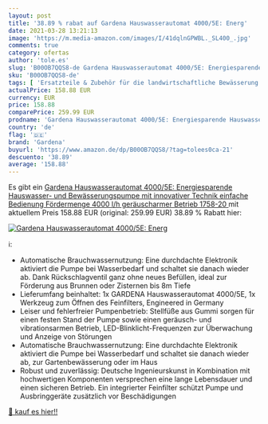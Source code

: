```yaml
---
layout: post
title: '38.89 % rabat auf Gardena Hauswasserautomat 4000/5E: Energ'
date: 2021-03-28 13:21:13
image: 'https://m.media-amazon.com/images/I/41dqlnGPWBL._SL400_.jpg'
comments: true
category: ofertas
author: 'tole.es'
slug: 'B00OB7QQS8-de Gardena Hauswasserautomat 4000/5E: Energiesparende...'
sku: 'B00OB7QQS8-de'
tags: [ 'Ersatzteile & Zubehör für die landwirtschaftliche Bewässerung','Garten','Gewerbe, Industrie & Wissenschaft','Landwirtschaftliche Bewässerungspumpen','Landwirtschaftliche Bewässerungssysteme','Landwirtschaftliche Geräte & Zubehör','Regular Stores','Shops','gardena', ]
actualPrice: 158.88 EUR
currency: EUR
price: 158.88
comparePrice: 259.99 EUR
prodname: 'Gardena Hauswasserautomat 4000/5E: Energiesparende Hauswasser- und Bewässerungspumpe mit innovativer Technik  einfache Bedienung  Fördermenge 4000 l/h  geräuscharmer Betrieb  1758-20 '
country: 'de'
flag: '🇩🇪'
brand: 'Gardena'
buyurl: 'https://www.amazon.de/dp/B00OB7QQS8/?tag=tolees0ca-21'
descuento: '38.89'
average: '158.88'
---
```


Es gibt ein [Gardena Hauswasserautomat 4000/5E: Energiesparende Hauswasser- und Bewässerungspumpe mit innovativer Technik  einfache Bedienung  Fördermenge 4000 l/h  geräuscharmer Betrieb  1758-20 ](https://www.amazon.de/dp/B00OB7QQS8/?tag=tolees0ca-21) mit aktuellem Preis 158.88 EUR (original: 259.99 EUR) 38.89 % Rabatt hier:

[![Gardena Hauswasserautomat 4000/5E: Energ](https://m.media-amazon.com/images/I/41dqlnGPWBL._SL400_.jpg)](https://www.amazon.de/dp/B00OB7QQS8/?tag=tolees0ca-21)

ℹ️:

- Automatische Brauchwassernutzung: Eine durchdachte Elektronik aktiviert die Pumpe bei Wasserbedarf und schaltet sie danach wieder ab. Dank Rückschlagventil ganz ohne neues Befüllen, ideal zur Förderung aus Brunnen oder Zisternen bis 8m Tiefe
- Lieferumfang beinhaltet: 1x GARDENA Hauswasserautomat 4000/5E, 1x Werkzeug zum Öffnen des Feinfilters, Engineered in Germany
- Leiser und fehlerfreier Pumpenbetrieb: Stellfüße aus Gummi sorgen für einen festen Stand der Pumpe sowie einen geräusch- und vibrationsarmen Betrieb, LED-Blinklicht-Frequenzen zur Überwachung und Anzeige von Störungen
- Automatische Brauchwassernutzung: Eine durchdachte Elektronik aktiviert die Pumpe bei Wasserbedarf und schaltet sie danach wieder ab, zur Gartenbewässerung oder im Haus
- Robust und zuverlässig: Deutsche Ingenieurskunst in Kombination mit hochwertigen Komponenten versprechen eine lange Lebensdauer und einen sicheren Betrieb. Ein integrierter Feinfilter schützt Pumpe und Ausbringgeräte zusätzlich vor Beschädigungen

[🛒 kauf es hier!!](https://www.amazon.de/dp/B00OB7QQS8/?tag=tolees0ca-21)
